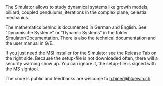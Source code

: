 The Simulator allows to study dynamical systems
like growth models, billiard, coupled pendulums,
iterations in the complex plane, celestial mechanics.

The mathematics behind is documented in German
and English. See "Dynamische Systeme" or "Dynamic Systems"
in the folder Simulator/Documentation. 
There is also the technical documentation
and the user manual in G/E.

If you just need the MSI installer for the Simulator
see the Release Tab on the right side. Because the
setup-file is not downloaded often, there will 
a security warning show up. You can ignore it, the
setup-file is signed with the MS signtool.

The code is public and feedbacks are welcome to
h.biner@bluewin.ch.

